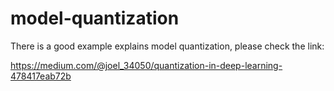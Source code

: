 # model-quantization



There is a good example explains model quantization, please check the link:

https://medium.com/@joel_34050/quantization-in-deep-learning-478417eab72b




